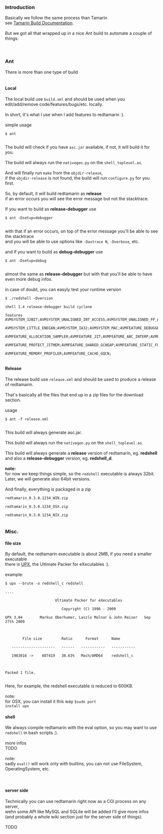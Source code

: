 ### Introduction ###

Basically we follow the same process than Tamarin<br>
see <a href='https://developer.mozilla.org/En/Tamarin/Tamarin_Build_Documentation'>Tamarin Build Documentation</a>.<br>
<br>
But we got all that wrapped up in a nice Ant build to automate a couple of things.<br>
<br>
<br>
<h3>Ant</h3>

There is more than one type of build<br>
<br>
<h4>Local</h4>

The local build use <code>build.xml</code> and should be used when you edit/add/remove code/features/bugs/etc. locally.<br>
<br>
In short, it's what I use when I add features to redtamarin :).<br>
<br>
simple usage<br>
<pre><code>$ ant<br>
</code></pre>

The build will check if you have <code>asc.jar</code> available, if not, it will build it for you.<br>
<br>
The build will always run the <code>nativegen.py</code> on the <code>shell_toplevel.as</code>.<br>
<br>
And will finally run <code>make</code> from the <code>objdir-release</code>,<br>
if the <code>objdir-release</code> is not found, the build will run <code>configure.py</code> for you first.<br>
<br>
So, by default, it will build redtamarin as <b>release</b><br>
if an error occurs you will see the error message but not the stacktrace.<br>
<br>
If you want to build as <b>release-debugger</b> use<br>
<pre><code>$ ant -Dsetup=debugger<br>
</code></pre>
with that if an error occurs, on top of the error message you'll be able to see the stacktrace<br>
and you will be able to use options like <code>-Dastrace N</code>, <code>-Dverbose</code>, etc.<br>
<br>
and If you want to build as <b>debug-debugger</b> use<br>
<pre><code>$ ant -Dsetup=debug<br>
</code></pre>
almost the same as <b>release-debugger</b> but with that you'll be able to have even more debug infos.<br>
<br>
in case of doubt, you can easyly test your runtime version<br>
<pre><code>$ ./redshell -Dversion<br>
shell 1.4 release-debugger build cyclone<br>
features AVMSYSTEM_32BIT;AVMSYSTEM_UNALIGNED_INT_ACCESS;AVMSYSTEM_UNALIGNED_FP_ACCESS;<br>
AVMSYSTEM_LITTLE_ENDIAN;AVMSYSTEM_IA32;AVMSYSTEM_MAC;AVMFEATURE_DEBUGGER;<br>
AVMFEATURE_ALLOCATION_SAMPLER;AVMFEATURE_JIT;AVMFEATURE_ABC_INTERP;AVMFEATURE_EVAL;<br>
AVMFEATURE_PROTECT_JITMEM;AVMFEATURE_SHARED_GCHEAP;AVMFEATURE_STATIC_FUNCTION_PTRS;<br>
AVMFEATURE_MEMORY_PROFILER;AVMFEATURE_CACHE_GQCN;<br>
</code></pre>


<h4>Release</h4>

The release build use <code>release.xml</code> and should be used to produce a release of redtamarin.<br>
<br>
That's basically all the files that end up in a zip files for the download section.<br>
<br>
usage<br>
<pre><code>$ ant -f release.xml<br>
</code></pre>

This build will always generate asc.jar.<br>
<br>
This build will always run the <code>nativegen.py</code> on the <code>shell_toplevel.as</code>.<br>
<br>
This build will always generate a <b>release</b> version of redtamarin, eg. <b>redshell</b><br>
and also a <b>release-debugger</b> version, eg. <b>redshell_d</b>.<br>
<br>
<b>note:</b><br>
for now we keep things simple, so the <code>redshell</code> executable is always 32bit.<br>
Later, we will generate also 64bit versions.<br>
<br>
And finally, everything is packaged in a zip<br>
<pre><code>redtamarin_0.3.0.1234_WIN.zip<br>
redtamarin_0.3.0.1234_OSX.zip<br>
redtamarin_0.3.0.1234_NIX.zip<br>
</code></pre>


<h3>Misc.</h3>

<h4>file size</h4>
By default, the redtamarin executable is about 2MB, if you need a smaller executable<br>
there is <a href='http://upx.sourceforge.net/'>UPX</a>, the Ultimate Packer for eXecutables :).<br>
<br>
example:<br>
<pre><code>$ upx --brute -o redshell_c redshell<br>
....<br>
                       Ultimate Packer for eXecutables<br>
                          Copyright (C) 1996 - 2009<br>
UPX 3.04        Markus Oberhumer, Laszlo Molnar &amp; John Reiser   Sep 27th 2009<br>
<br>
        File size         Ratio      Format      Name<br>
   --------------------   ------   -----------   -----------<br>
   1983016 -&gt;    607419   30.63%   Mach/AMD64    redshell_c                    <br>
<br>
Packed 1 file.<br>
</code></pre>

Here, for example, the redshell executable is reduced to 600KB.<br>
<br>
note:<br>
for OSX, you can install it this way <code>$sudo port install upx</code>


<h4>shell</h4>

We always compile redtamarin with the eval option, so you may want to use <code>redshell</code> in bash scripts :).<br>
<br>
more infos<br>
TODO<br>
<br>
note:<br>
sadly <code>eval()</code> will work only with builtins, you can not use FileSystem, OperatingSystem, etc.<br>
<br>
<br>
<h4>server side</h4>

Technically you can use redtamarin right now as a CGI process on any server,<br>
wehn some API like MySQL and SQLite will be added I'll give more infos<br>
(and probably a whole wiki section just for the server side of things).<br>
<br>
TODO